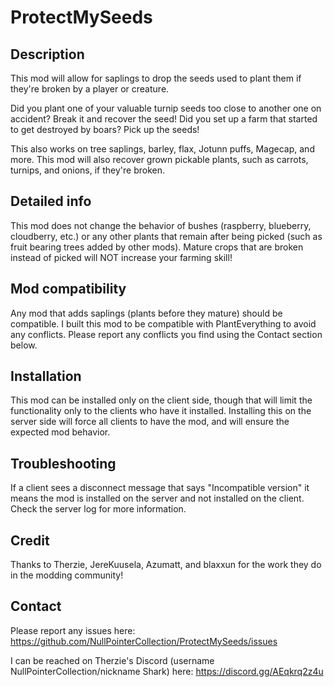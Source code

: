 # ProtectMySeeds

## Description
This mod will allow for saplings to drop the seeds used to plant them if they're broken by a player or creature. 

Did you plant one of your valuable turnip seeds too close to another one on accident? Break it and recover the seed! Did you set up a farm that started to get destroyed by boars? Pick up the seeds! 

This also works on tree saplings, barley, flax, Jotunn puffs, Magecap, and more. This mod will also recover grown pickable plants, such as carrots, turnips, and onions, if they're broken.

## Detailed info
This mod does not change the behavior of bushes (raspberry, blueberry, cloudberry, etc.) or any other plants that remain after being picked (such as fruit bearing trees added by other mods). Mature crops that are broken instead of picked will NOT increase your farming skill!

## Mod compatibility
Any mod that adds saplings (plants before they mature) should be compatible. I built this mod to be compatible with PlantEverything to avoid any conflicts. Please report any conflicts you find using the Contact section below.

## Installation
This mod can be installed only on the client side, though that will limit the functionality only to the clients who have it installed. Installing this on the server side will force all clients to have the mod, and will ensure the expected mod behavior.

## Troubleshooting
If a client sees a disconnect message that says "Incompatible version" it means the mod is installed on the server and not installed on the client. Check the server log for more information.

## Credit
Thanks to Therzie, JereKuusela, Azumatt, and blaxxun for the work they do in the modding community!

## Contact
Please report any issues here: https://github.com/NullPointerCollection/ProtectMySeeds/issues

I can be reached on Therzie's Discord (username NullPointerCollection/nickname Shark) here: https://discord.gg/AEqkrq2z4u
